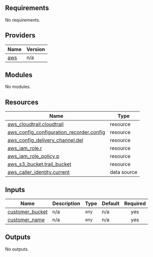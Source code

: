 ## Requirements

No requirements.

## Providers

| Name | Version |
|------|---------|
| <a name="provider_aws"></a> [aws](#provider\_aws) | n/a |

## Modules

No modules.

## Resources

| Name | Type |
|------|------|
| [aws_cloudtrail.cloudtrail](https://registry.terraform.io/providers/hashicorp/aws/latest/docs/resources/cloudtrail) | resource |
| [aws_config_configuration_recorder.config](https://registry.terraform.io/providers/hashicorp/aws/latest/docs/resources/config_configuration_recorder) | resource |
| [aws_config_delivery_channel.del](https://registry.terraform.io/providers/hashicorp/aws/latest/docs/resources/config_delivery_channel) | resource |
| [aws_iam_role.r](https://registry.terraform.io/providers/hashicorp/aws/latest/docs/resources/iam_role) | resource |
| [aws_iam_role_policy.p](https://registry.terraform.io/providers/hashicorp/aws/latest/docs/resources/iam_role_policy) | resource |
| [aws_s3_bucket.trail_bucket](https://registry.terraform.io/providers/hashicorp/aws/latest/docs/resources/s3_bucket) | resource |
| [aws_caller_identity.current](https://registry.terraform.io/providers/hashicorp/aws/latest/docs/data-sources/caller_identity) | data source |

## Inputs

| Name | Description | Type | Default | Required |
|------|-------------|------|---------|:--------:|
| <a name="input_customer_bucket"></a> [customer\_bucket](#input\_customer\_bucket) | n/a | `any` | n/a | yes |
| <a name="input_customer_name"></a> [customer\_name](#input\_customer\_name) | n/a | `any` | n/a | yes |

## Outputs

No outputs.
